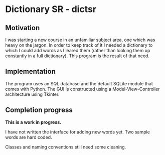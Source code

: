 # Dictionary SR - dictsr

## Motivation

I was starting a new course in an unfamiliar subject area, one which was heavy on the jargon. In order to keep track of it I needed a dictionary to which I could add words as I leared them (rather than looking them up constantly in a full dictionary). This program is the result of that need.

## Implementation

The program uses an SQL database and the default SQLite module that comes with Python. The GUI is constructed using a Model-View-Controller architecture using Tkinter.

## Completion progress

**This is a work in progress.**

I have not written the interface for adding new words yet. Two sample words are hard coded.

Classes and naming conventions still need some cleaning.